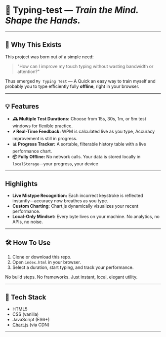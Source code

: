 # 🧠 Typing-test — *Train the Mind. Shape the Hands.*
---

## 🚀 Why This Exists


This project was born out of a simple need:
> "How can I improve my touch typing without wasting bandwidth or attention?"

Thus emerged `My Typing Test` — A Quick an easy way to train myself and probably you to type efficiently fully **offline**, right in your browser.

---

## 💡 Features

- **🕰️ Multiple Test Durations:** Choose from 15s, 30s, 1m, or 5m test windows for flexible practice.
- **⚡ Real-Time Feedback:** WPM is calculated live as you type, Accuracy improvement is still in progress.
- **📊 Progress Tracker:** A sortable, filterable history table with a live performance chart.
- **📦 Fully Offline:** No network calls. Your data is stored locally in `localStorage`—your progress, your device

---

## Highlights

- **Live Mistype Recognition:** Each incorrect keystroke is reflected instantly—accuracy now breathes as you type.
- **Custom Charting:** Chart.js dynamically visualizes your recent performance.
- **Local-Only Mindset:** Every byte lives on your machine. No analytics, no APIs, no noise.
---

## 🛠️ How To Use

1. Clone or download this repo.
2. Open `index.html` in your browser.
3. Select a duration, start typing, and track your performance.

No build steps. No frameworks. Just instant, local, elegant utility.

---

## 🔧 Tech Stack

- HTML5
- CSS (vanilla)
- JavaScript (ES6+)
- [Chart.js](https://www.chartjs.org/) (via CDN)

---
